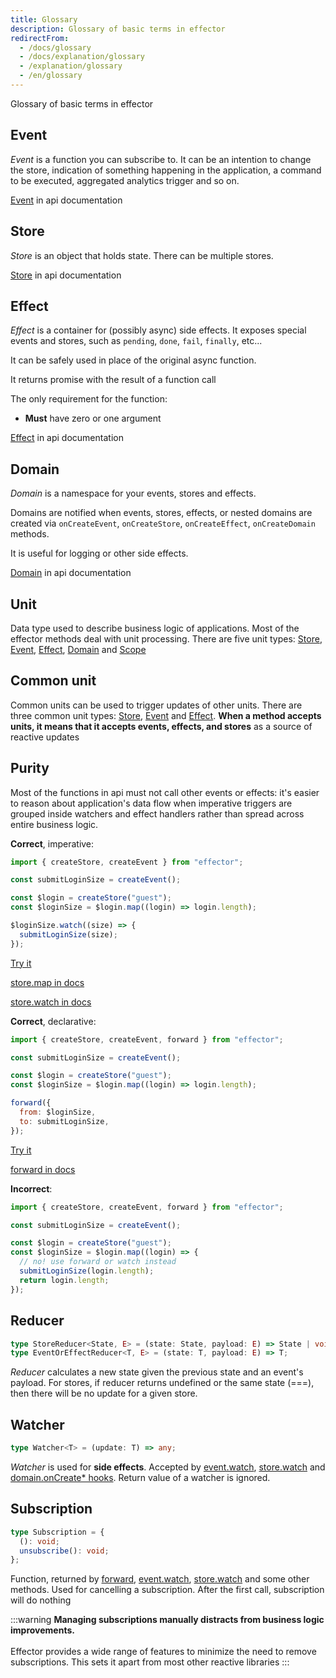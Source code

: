 ```yaml
---
title: Glossary
description: Glossary of basic terms in effector
redirectFrom:
  - /docs/glossary
  - /docs/explanation/glossary
  - /explanation/glossary
  - /en/glossary
---
```


Glossary of basic terms in effector

## Event

_Event_ is a function you can subscribe to. It can be an intention to change the store, indication of something happening in the application, a command to be executed, aggregated analytics trigger and so on.

[Event](/en/api/effector/Event) in api documentation

## Store

_Store_ is an object that holds state.
There can be multiple stores.

[Store](/en/api/effector/Store) in api documentation

## Effect

_Effect_ is a container for (possibly async) side effects.
It exposes special events and stores, such as `pending`, `done`, `fail`, `finally`, etc...

It can be safely used in place of the original async function.

It returns promise with the result of a function call

The only requirement for the function:

- **Must** have zero or one argument

[Effect](/en/api/effector/Effect) in api documentation

## Domain

_Domain_ is a namespace for your events, stores and effects.

Domains are notified when events, stores, effects, or nested domains are created via `onCreateEvent`, `onCreateStore`, `onCreateEffect`, `onCreateDomain` methods.

It is useful for logging or other side effects.

[Domain](/en/api/effector/Domain) in api documentation

## Unit

Data type used to describe business logic of applications. Most of the effector methods deal with unit processing.
There are five unit types: [Store](/en/api/effector/Store), [Event](/en/api/effector/Event), [Effect](/en/api/effector/Effect), [Domain](/en/api/effector/Domain) and [Scope](/en/api/effector/Scope)

## Common unit

Common units can be used to trigger updates of other units. There are three common unit types: [Store](/en/api/effector/Store), [Event](/en/api/effector/Event) and [Effect](/en/api/effector/Effect). **When a method accepts units, it means that it accepts events, effects, and stores** as a source of reactive updates

## Purity

Most of the functions in api must not call other events or effects: it's easier to reason about application's data flow when imperative triggers are grouped inside watchers and effect handlers rather than spread across entire business logic.

**Correct**, imperative:

```js
import { createStore, createEvent } from "effector";

const submitLoginSize = createEvent();

const $login = createStore("guest");
const $loginSize = $login.map((login) => login.length);

$loginSize.watch((size) => {
  submitLoginSize(size);
});
```

[Try it](https://share.effector.dev/D5hV8C70)

[store.map in docs](/en/api/effector/Store#map-fn)

[store.watch in docs](/en/api/effector/Store#watch-watcher)

**Correct**, declarative:

```js
import { createStore, createEvent, forward } from "effector";

const submitLoginSize = createEvent();

const $login = createStore("guest");
const $loginSize = $login.map((login) => login.length);

forward({
  from: $loginSize,
  to: submitLoginSize,
});
```

[Try it](https://share.effector.dev/it0gXQLI)

[forward in docs](/en/api/effector/forward)

**Incorrect**:

```js
import { createStore, createEvent, forward } from "effector";

const submitLoginSize = createEvent();

const $login = createStore("guest");
const $loginSize = $login.map((login) => {
  // no! use forward or watch instead
  submitLoginSize(login.length);
  return login.length;
});
```

## Reducer

```typescript
type StoreReducer<State, E> = (state: State, payload: E) => State | void;
type EventOrEffectReducer<T, E> = (state: T, payload: E) => T;
```

_Reducer_ calculates a new state given the previous state and an event's payload. For stores, if reducer returns undefined or the same state (===), then there will be no update for a given store.

## Watcher

```typescript
type Watcher<T> = (update: T) => any;
```

_Watcher_ is used for **side effects**. Accepted by [event.watch](/en/api/effector/Event#watch-watcher), [store.watch](/en/api/effector/Store#watchwatcher) and [domain.onCreate\* hooks](/en/api/effector/Domain#oncreateeventhook). Return value of a watcher is ignored.

## Subscription

```typescript
type Subscription = {
  (): void;
  unsubscribe(): void;
};
```

Function, returned by [forward](/en/api/effector/forward), [event.watch](/en/api/effector/Event#watch-watcher), [store.watch](/en/api/effector/Store#watchwatcher) and some other methods. Used for cancelling a subscription. After the first call, subscription will do nothing

:::warning
**Managing subscriptions manually distracts from business logic improvements.**
<br/><br/>
Effector provides a wide range of features to minimize the need to remove subscriptions. This sets it apart from most other reactive libraries
:::

[effect]: /en/api/effector/Effect
[store]: /en/api/effector/Store
[event]: /en/api/effector/Event
[domain]: /en/api/effector/Domain
[scope]: /en/api/effector/Scope
